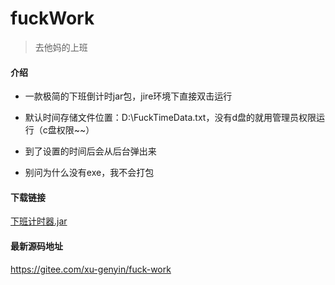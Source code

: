 # fuckWork

> 去他妈的上班

#### 介绍

- 一款极简的下班倒计时jar包，jire环境下直接双击运行

- 默认时间存储文件位置：D:\\FuckTimeData.txt，没有d盘的就用管理员权限运行（c盘权限~~）

- 到了设置的时间后会从后台弹出来

- 别问为什么没有exe，我不会打包

#### 下载链接
[下班计时器.jar](https://github.com/xTreeRoot/fuckWorkTimer/releases/tag/dev)
  
#### 最新源码地址
https://gitee.com/xu-genyin/fuck-work
